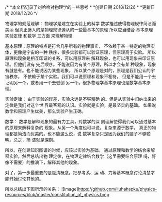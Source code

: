 /*
*本文档记录了刘哈哈对物理学的一些思考
*
*创建日期 2018/12/26
*
*更新日期 2018/12/26
*/

物理学的规范理解：
物理学是建立在实验上的科学
数学描述使得物理规律简洁而美丽
但真正迷人的是物理规律遵从的一些最基本的原理
所以应当结合 基本原理 实验定律 和数学 三方面
来理解物理

基本原理：原理的特点是符合几乎所有的物理事实，
不依赖于某一特定的物理实体，更像是宇宙的一种
秩序，很多实验都可以验证原理，但原理高于实验。
所以原理和现象是相互印证的关系，可以用原理来
解释现象，也可以用现象来印证原理。但他们没有
先后顺序。不能说因为有某个原理，所以才会有某
种现象，现象有就是有。也不能说因为某些现象，
所以某个原理是对的，原理是我们公认的宇宙秩序，
不依赖于某个实验。我们可以说原理和现象不相符，
但是不能用一个去证明另一个，或者用一个去驳倒
另一个。很多物理学基本原理也是数学基本原理。

实验定律： 由于实验的误差，实验永远是不够精确
的。但是从实验中归纳出来的定律是我们对这个世
界最客观的认识。实验就是实验，是最坚实的基础。
如果说数学和原理产生优美，那么实验产生正确。

数学： 数学是解释现象的最有力工具，对数学的深
刻理解使得我们可以通过基本的原理来解释复杂的
现象。从另一个角度也可以说，复杂来源于数学，
真正的物理都是简洁而优美的。也不能这么说，说
数学复杂只是因为我们的脑子不够聪明。总之，简
洁就是深刻。

所以，在创建知识图谱的时候，应该以实验为基础。
通过原理和数学的结合来解释实验，然后总结出物
理定律，在物理定律结合数学（这里需要结合原理
吗，好像不需要）的推演下，解释其他的现象。

对了，第一步最重要的是厘清概念，把参考系、运
动、力等基本概念讨论清楚才能开始讨论其他的。

所以总结出下图所示的关系：
![image]https://github.com/liuhahapku/physics-resources/blob/master/constitution_of_physics.bmp

